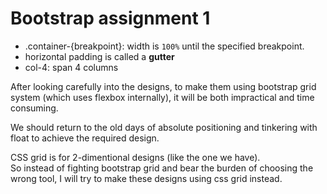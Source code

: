 # Bootstrap assignment 1

- .container-{breakpoint}: width is `100%` until the specified breakpoint.
- horizontal padding is called a **gutter**
- col-4: span 4 columns

After looking carefully into the designs, to make them using bootstrap grid system (which uses flexbox internally), it will be both impractical and time consuming.  

We should return to the old days of absolute positioning and tinkering with float to achieve the required design.  

CSS grid is for 2-dimentional designs (like the one we have).  
So instead of fighting bootstrap grid and bear the burden of choosing the wrong tool, I will try to make these designs using css grid instead.  